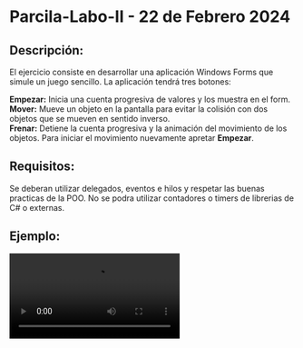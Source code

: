 # Parcila-Labo-II - 22 de Febrero 2024

## Descripción:
El ejercicio consiste en desarrollar una aplicación Windows Forms que simule un juego sencillo. 
La aplicación tendrá tres botones:

**Empezar:** Inicia una cuenta progresiva de valores y los muestra en el form.  
**Mover:** Mueve un objeto en la pantalla para evitar la colisión con dos objetos que se mueven en sentido inverso.  
**Frenar:** Detiene la cuenta progresiva y la animación del movimiento de los objetos. Para iniciar el movimiento nuevamente apretar **Empezar**.  

## Requisitos:
Se deberan utilizar delegados, eventos e hilos y respetar  las buenas practicas de la POO.
No se podra utilizar contadores o timers de librerias de C# o externas.

## Ejemplo:

![Juego!](/juego_ferrari.mp4 "Juego Ferrari")
